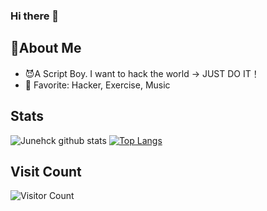 ### Hi there 👋

<!--
**Junehck/Junehck** is a ✨ _special_ ✨ repository because its `README.md` (this file) appears on your GitHub profile.

Here are some ideas to get you started:

- 🔭 I’m currently working on ...
- 🌱 I’m currently learning ...
- 👯 I’m looking to collaborate on ...
- 🤔 I’m looking for help with ...
- 💬 Ask me about ...
- 📫 How to reach me: ...
- 😄 Pronouns: ...
- ⚡ Fun fact: ...
-->


## 🤔About Me

* 😈A Script Boy. I want to hack the world -> JUST DO IT！
* 💖 Favorite: Hacker, Exercise, Music


## Stats
![Junehck github stats](https://github-readme-stats.vercel.app/api?username=Junehck&show_icons=true&hide_border=false&theme=default&count_private=true&hide_title=true)
[![Top Langs](https://github-readme-stats.vercel.app/api/top-langs/?username=Junehck&hide=html&theme=default&layout=compact)](https://github.com/anuraghazra/github-readme-stats) 



## Visit Count
![Visitor Count](https://profile-counter.glitch.me/Junehck/count.svg)
